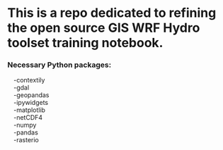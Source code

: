 # This is a repo dedicated to refining the open source GIS WRF Hydro toolset training notebook. 
### Necessary Python packages:
&emsp;-contextily<br>
&emsp;-gdal<br>
&emsp;-geopandas<br>
&emsp;-ipywidgets<br>
&emsp;-matplotlib<br>
&emsp;-netCDF4<br>
&emsp;-numpy<br>
&emsp;-pandas<br>
&emsp;-rasterio<br>
